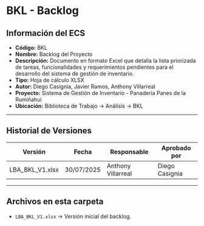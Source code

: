# BKL - Backlog

## Información del ECS
- **Código:** BKL  
- **Nombre:** Backlog del Proyecto  
- **Descripción:** Documento en formato Excel que detalla la lista priorizada de tareas, funcionalidades y requerimientos pendientes para el desarrollo del sistema de gestión de inventario.  
- **Tipo:** Hoja de cálculo XLSX  
- **Autor:** Diego Casignia, Javier Ramos, Anthony Villarreal  
- **Proyecto:** Sistema de Gestión de Inventario - Panadería Panes de la Rumiñahui  
- **Ubicación:** Biblioteca de Trabajo → Análisis → BKL  

---

## Historial de Versiones

| Versión           | Fecha       | Responsable       | Aprobado por      |
|-------------------|------------|-------------------|-------------------|
| LBA_BKL_V1.xlsx   | 30/07/2025 | Anthony Villarreal | Diego Casignia    |

---

## Archivos en esta carpeta
- `LBA_BKL_V1.xlsx` → Versión inicial del backlog.
